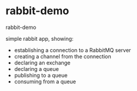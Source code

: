# rabbit-demo
rabbit-demo

simple rabbit app, showing:
- establishing a connection to a RabbitMQ server
- creating a channel from the connection
- declaring an exchange
- declaring a queue
- publishing to a queue
- consuming from a queue
